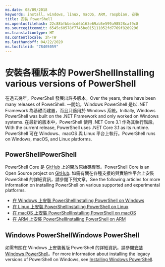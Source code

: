 ```yaml
---
ms.date: 08/09/2018
keywords: install, windows, linux, macOS, ARM, raspbian, 安裝
title: 安裝 PowerShell
ms.openlocfilehash: 22c88bfbbe4cd6b163e69ab5e599a98528caf9c8
ms.sourcegitcommit: 6545c60578f7745be015111052fd7769f8289296
ms.translationtype: HT
ms.contentlocale: zh-TW
ms.lasthandoff: 04/22/2020
ms.locfileid: "78405059"
---
```

# <a name="installing-various-versions-of-powershell"></a><span data-ttu-id="a41da-103">安裝各種版本的 PowerShell</span><span class="sxs-lookup"><span data-stu-id="a41da-103">Installing various versions of PowerShell</span></span>

<span data-ttu-id="a41da-104">在過去幾年，PowerShell 發展出許多版本。</span><span class="sxs-lookup"><span data-stu-id="a41da-104">Over the years, there have been many releases of PowerShell.</span></span> <span data-ttu-id="a41da-105">一開始，Windows PowerShell 是以 .NET Framework 為基礎而建置，而且只適用於 Windows 系統。</span><span class="sxs-lookup"><span data-stu-id="a41da-105">Initially, Windows PowerShell was built on the .NET Framework and only worked on Windows systems.</span></span> <span data-ttu-id="a41da-106">在最新的版本中，PowerShell 使用 .NET Core 3.1 作為其執行階段。</span><span class="sxs-lookup"><span data-stu-id="a41da-106">With the current release, PowerShell uses .NET Core 3.1 as its runtime.</span></span> <span data-ttu-id="a41da-107">PowerShell 可在 Windows、macOS 與 Linux 平台上執行。</span><span class="sxs-lookup"><span data-stu-id="a41da-107">PowerShell runs on Windows, macOS, and Linux platforms.</span></span>

## <a name="powershell"></a><span data-ttu-id="a41da-108">PowerShell</span><span class="sxs-lookup"><span data-stu-id="a41da-108">PowerShell</span></span>

<span data-ttu-id="a41da-109">PowerShell Core 是 [GitHub](https://github.com/powershell/powershell) 上的開放原始碼專案。</span><span class="sxs-lookup"><span data-stu-id="a41da-109">PowerShell Core is an Open Source project on [GitHub](https://github.com/powershell/powershell).</span></span> <span data-ttu-id="a41da-110">如需有關在各種支援的與實驗性平台上安裝 PowerShell 的詳細資訊，請參閱下列文章。</span><span class="sxs-lookup"><span data-stu-id="a41da-110">See the following articles for more information on installing PowerShell on various supported and experimental platforms.</span></span>

- [<span data-ttu-id="a41da-111">在 Windows 上安裝 PowerShell</span><span class="sxs-lookup"><span data-stu-id="a41da-111">Installing PowerShell on Windows</span></span>](Installing-PowerShell-Core-on-Windows.md)
- [<span data-ttu-id="a41da-112">在 Linux 上安裝 PowerShell</span><span class="sxs-lookup"><span data-stu-id="a41da-112">Installing PowerShell on Linux</span></span>](Installing-PowerShell-Core-on-Linux.md)
- [<span data-ttu-id="a41da-113">在 macOS 上安裝 PowerShell</span><span class="sxs-lookup"><span data-stu-id="a41da-113">Installing PowerShell on macOS</span></span>](Installing-PowerShell-Core-on-macOS.md)
- [<span data-ttu-id="a41da-114">在 ARM 上安裝 PowerShell</span><span class="sxs-lookup"><span data-stu-id="a41da-114">Installing PowerShell on ARM</span></span>](PowerShell-Core-on-ARM.md)

## <a name="windows-powershell"></a><span data-ttu-id="a41da-115">Windows PowerShell</span><span class="sxs-lookup"><span data-stu-id="a41da-115">Windows PowerShell</span></span>

<span data-ttu-id="a41da-116">如需有關在 Windows 上安裝舊版 PowerShell 的詳細資訊，請參閱[安裝 Windows PowerShell](installing-windows-powershell.md)。</span><span class="sxs-lookup"><span data-stu-id="a41da-116">For more information about installing the legacy versions of PowerShell on Windows, see [Installing Windows PowerShell](installing-windows-powershell.md).</span></span>
